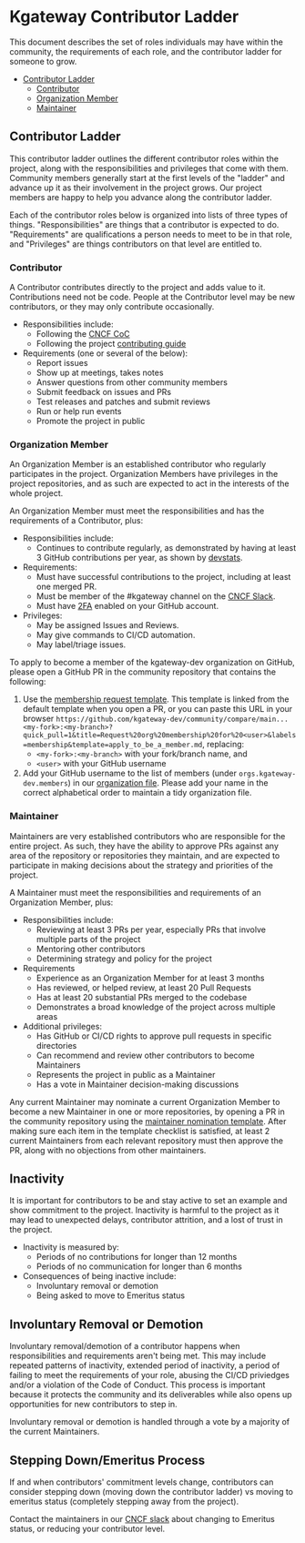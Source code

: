 # Kgateway Contributor Ladder

This document describes the set of roles individuals may have within the community, the requirements of each role, and the contributor ladder for someone to grow.

* [Contributor Ladder](#contributor-ladder)
    * [Contributor](#contributor)
    * [Organization Member](#organization-member)
    * [Maintainer](#maintainer)

## Contributor Ladder

This contributor ladder outlines the different contributor roles within the project, along with the responsibilities and privileges that come with them. Community members generally start at the first levels of the "ladder" and advance up it as their involvement in the project grows.  Our project members are happy to help you advance along the contributor ladder.

Each of the contributor roles below is organized into lists of three types of things. "Responsibilities" are things that a contributor is expected to do. "Requirements" are qualifications a person needs to meet to be in that role, and "Privileges" are things contributors on that level are entitled to.

### Contributor

A Contributor contributes directly to the project and adds value to it. Contributions need not be code. People at the Contributor level may be new contributors, or they may only contribute occasionally.

* Responsibilities include:
    * Following the [CNCF CoC](https://github.com/cncf/foundation/blob/main/code-of-conduct.md)
    * Following the project [contributing guide](CONTRIBUTING.md)
* Requirements (one or several of the below):
    * Report issues
    * Show up at meetings, takes notes
    * Answer questions from other community members
    * Submit feedback on issues and PRs
    * Test releases and patches and submit reviews
    * Run or help run events
    * Promote the project in public

### Organization Member

An Organization Member is an established contributor who regularly participates in the project. Organization Members have privileges in the project repositories, and as such are expected to act in the interests of the whole project.

An Organization Member must meet the responsibilities and has the requirements of a Contributor, plus:

* Responsibilities include:
    * Continues to contribute regularly, as demonstrated by having at least 3 GitHub contributions per year, as shown by [devstats](https://devstats.cncf.io/).
* Requirements:
    * Must have successful contributions to the project, including at least one merged PR.
    * Must be member of the #kgateway channel on the [CNCF Slack](https://slack.cncf.io).
    * Must have [2FA](https://docs.github.com/en/authentication/securing-your-account-with-two-factor-authentication-2fa) enabled on your GitHub account.
* Privileges:
    * May be assigned Issues and Reviews.
    * May give commands to CI/CD automation.
    * May label/triage issues.

To apply to become a member of the kgateway-dev organization on GitHub, please open a GitHub PR in the community repository that contains the following:
1. Use the [membership request template](.github/PULL_REQUEST_TEMPLATE/apply_to_be_a_member.md). This template is linked from the default template when you open a PR, or you can paste this URL in your browser `https://github.com/kgateway-dev/community/compare/main...<my-fork>:<my-branch>?quick_pull=1&title=Request%20org%20membership%20for%20<user>&labels=membership&template=apply_to_be_a_member.md`, replacing:
    - `<my-fork>:<my-branch>` with your fork/branch name, and
    - `<user>` with your GitHub username
1. Add your GitHub username to the list of members (under `orgs.kgateway-dev.members`) in our [organization file](./org.yaml). Please add your name in the correct alphabetical order to maintain a tidy organization file.

### Maintainer

Maintainers are very established contributors who are responsible for the entire project. As such, they have the ability to approve PRs against any area of the repository or repositories they maintain, and are expected to participate in making decisions about the strategy and priorities of the project.

A Maintainer must meet the responsibilities and requirements of an Organization Member, plus:

* Responsibilities include:
    * Reviewing at least 3 PRs per year, especially PRs that involve multiple parts of the project
    * Mentoring other contributors
    * Determining strategy and policy for the project
* Requirements
    * Experience as an Organization Member for at least 3 months
    * Has reviewed, or helped review, at least 20 Pull Requests
    * Has at least 20 substantial PRs merged to the codebase
    * Demonstrates a broad knowledge of the project across multiple areas
* Additional privileges:
    * Has GitHub or CI/CD rights to approve pull requests in specific directories
    * Can recommend and review other contributors to become Maintainers
    * Represents the project in public as a Maintainer
    * Has a vote in Maintainer decision-making discussions
    
Any current Maintainer may nominate a current Organization Member to become a new Maintainer in one or more repositories, by opening a PR in the community repository using the [maintainer nomination template](.github/PULL_REQUEST_TEMPLATE/nominate_a_maintainer.md). After making sure each item in the template checklist is satisfied, at least 2 current Maintainers from each relevant repository must then approve the PR, along with no objections from other maintainers.

## Inactivity

It is important for contributors to be and stay active to set an example and show commitment to the project. Inactivity is harmful to the project as it may lead to unexpected delays, contributor attrition, and a lost of trust in the project.

* Inactivity is measured by:
    * Periods of no contributions for longer than 12 months
    * Periods of no communication for longer than 6 months
* Consequences of being inactive include:
    * Involuntary removal or demotion
    * Being asked to move to Emeritus status

## Involuntary Removal or Demotion

Involuntary removal/demotion of a contributor happens when responsibilities and requirements aren't being met. This may include repeated patterns of inactivity, extended period of inactivity, a period of failing to meet the requirements of your role, abusing the CI/CD priviedges and/or a violation of the Code of Conduct. This process is important because it protects the community and its deliverables while also opens up opportunities for new contributors to step in.

Involuntary removal or demotion is handled through a vote by a majority of the current Maintainers.

## Stepping Down/Emeritus Process

If and when contributors' commitment levels change, contributors can consider stepping down (moving down the contributor ladder) vs moving to emeritus status (completely stepping away from the project).

Contact the maintainers in our [CNCF slack](https://cloud-native.slack.com/archives/C080D3PJMS4) about changing to Emeritus status, or reducing your contributor level.
